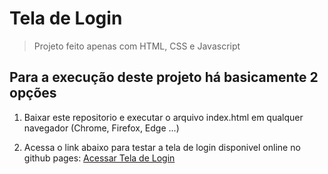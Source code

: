 # Tela de Login

> Projeto feito apenas com HTML, CSS e Javascript

## Para a execução deste projeto há basicamente 2 opções

1. Baixar este repositorio e executar o arquivo index.html em qualquer navegador (Chrome, Firefox, Edge ...)

2. Acessa o link abaixo para testar a tela de login disponivel online no github pages:
[Acessar Tela de Login](https://github.com/Edsondomingos/Desafio-de-codigo-php-tecnotech)
